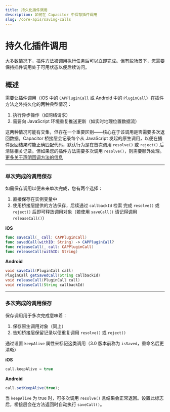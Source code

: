 ```yaml
---
title: 持久化插件调用
description: 如何在 Capacitor 中保存插件调用
slug: /core-apis/saving-calls
---
```


# 持久化插件调用

大多数情况下，插件方法被调用执行任务后可以立即完成。但有些场景下，您需要保持插件调用处于可用状态以便后续访问。

## 概述

需要让插件调用（iOS 中的 `CAPPluginCall` 或 Android 中的 `PluginCall`）在插件方法之外持久化的两种典型情况：

1. 执行异步操作（如网络请求）
2. 需要向 JavaScript 环境重复推送更新（如实时地理位置数据流）

这两种情况可能有交集，但存在一个重要区别——核心在于该调用是否需要多次返回数据。Capacitor 桥接层会记录每个从 JavaScript 发起的原生调用，以便在插件返回结果时能正确匹配代码，默认行为是在首次调用 `resolve()` 或 `reject()` 后清除相关记录。但如果您的插件方法需要多次调用 `resolve()`，则需要额外处理。[更多关于声明回调方法的信息](/plugins/creating-plugins/method-types.md)

---

### 单次完成的调用保存

如需保存调用以便未来单次完成，您有两个选择：
1. 直接保存在实例变量中
2. 使用桥接层提供的方法保存，后续通过 `callbackId` 检索
完成 `resolve()` 或 `reject()` 后即可释放调用对象（若使用 `saveCall()` 请记得调用 `releaseCall()`）

**iOS**

```swift
func saveCall(_ call: CAPPluginCall)
func savedCall(withID: String) -> CAPPluginCall?
func releaseCall(_ call: CAPPluginCall)
func releaseCall(withID: String)
```

**Android**

```java
void saveCall(PluginCall call)
PluginCall getSavedCall(String callbackId)
void releaseCall(PluginCall call)
void releaseCall(String callbackId)
```

---

### 多次完成的调用保存

保存调用用于多次完成意味着：
1. 保存原生调用对象（同上）
2. 告知桥接层保留记录以便重复调用 `resolve()` 或 `reject()`

通过设置 `keepAlive` 属性来标记这类调用（3.0 版本前称为 `isSaved`，重命名后更清晰）

**iOS**

```swift
call.keepAlive = true
```

**Android**

```java
call.setKeepAlive(true);
```

当 `keepAlive` 为 true 时，可多次调用 `resolve()` 且结果会正常返回。设置此标志后，桥接层会在方法返回时自动执行 `saveCall()`。